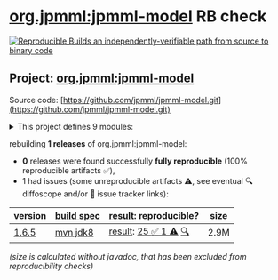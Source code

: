 [org.jpmml:jpmml-model](https://central.sonatype.com/artifact/org.jpmml/jpmml-model/versions) RB check
=======

[![Reproducible Builds](https://reproducible-builds.org/images/logos/rb.svg) an independently-verifiable path from source to binary code](https://reproducible-builds.org/)

## Project: [org.jpmml:jpmml-model](https://central.sonatype.com/artifact/org.jpmml/jpmml-model/versions)

Source code: [https://github.com/jpmml/jpmml-model.git](https://github.com/jpmml/jpmml-model.git)

<details><summary>This project defines 9 modules:</summary>

* [org.jpmml:jpmml-model](https://central.sonatype.com/artifact/org.jpmml/jpmml-model/1.6.5)
* [org.jpmml:pmml-agent](https://central.sonatype.com/artifact/org.jpmml/pmml-agent/1.6.5)
* [org.jpmml:pmml-model](https://central.sonatype.com/artifact/org.jpmml/pmml-model/1.6.5)
* [org.jpmml:pmml-model-gwt](https://central.sonatype.com/artifact/org.jpmml/pmml-model-gwt/1.6.5)
* [org.jpmml:pmml-model-jackson](https://central.sonatype.com/artifact/org.jpmml/pmml-model-jackson/1.6.5)
* [org.jpmml:pmml-model-kryo](https://central.sonatype.com/artifact/org.jpmml/pmml-model-kryo/1.6.5)
* [org.jpmml:pmml-model-metro](https://central.sonatype.com/artifact/org.jpmml/pmml-model-metro/1.6.5)
* [org.jpmml:pmml-model-moxy](https://central.sonatype.com/artifact/org.jpmml/pmml-model-moxy/1.6.5)
* [org.jpmml:pmml-xjc](https://central.sonatype.com/artifact/org.jpmml/pmml-xjc/1.6.5)
</details>

rebuilding **1 releases** of org.jpmml:jpmml-model:
- **0** releases were found successfully **fully reproducible** (100% reproducible artifacts :white_check_mark:),
- 1 had issues (some unreproducible artifacts :warning:, see eventual :mag: diffoscope and/or :memo: issue tracker links):

| version | [build spec](/BUILDSPEC.md) | [result](https://reproducible-builds.org/docs/jvm/): reproducible? | size |
| -- | --------- | ------ | -- |
| [1.6.5](https://central.sonatype.com/artifact/org.jpmml/jpmml-model/1.6.5/pom) | [mvn jdk8](jpmml-model-1.6.5.buildspec) | [result](jpmml-model-1.6.5.buildinfo): [25 :white_check_mark:  1 :warning:](jpmml-model-1.6.5.buildcompare) [:mag:](jpmml-model-1.6.5.diffoscope) | 2.9M |

<i>(size is calculated without javadoc, that has been excluded from reproducibility checks)</i>
